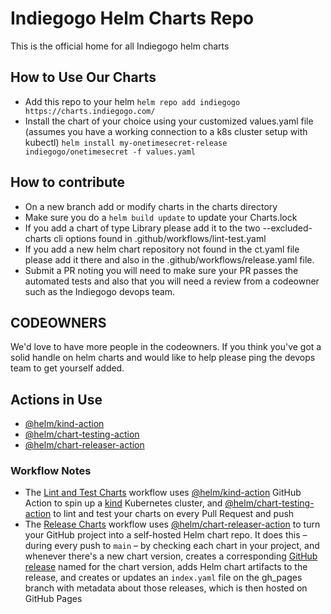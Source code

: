 # Indiegogo Helm Charts Repo

This is the official home for all Indiegogo helm charts

## How to Use Our Charts

* Add this repo to your helm
```helm repo add indiegogo https://charts.indiegogo.com/```
* Install the chart of your choice using your customized values.yaml file (assumes you have a working connection to a k8s cluster setup with kubectl)
```helm install my-onetimesecret-release indiegogo/onetimesecret -f values.yaml```

## How to contribute

* On a new branch add or modify charts in the charts directory
* Make sure you do a ```helm build update``` to update your Charts.lock
* If you add a chart of type Library please add it to the two --excluded-charts cli options found in .github/workflows/lint-test.yaml
* If you add a new helm chart repository not found in the ct.yaml file please add it there and also in the .github/workflows/release.yaml file.
* Submit a PR noting you will need to make sure your PR passes the automated tests and also that you will need a review from a codeowner such as the Indiegogo devops team.

## CODEOWNERS

We'd love to have more people in the codeowners.  If you think you've got a solid handle on helm charts and would like to help please ping the devops team to get yourself added.

## Actions in Use

* [@helm/kind-action](https://github.com/helm/kind-action)
* [@helm/chart-testing-action](https://github.com/helm/chart-testing-action)
* [@helm/chart-releaser-action](https://github.com/helm/chart-releaser-action)

### Workflow Notes

* The [Lint and Test Charts](/.github/workflows/lint-test.yaml) workflow uses [@helm/kind-action](https://www.github.com/helm/kind-action) GitHub Action to spin up a [kind](https://kind.sigs.k8s.io/) Kubernetes cluster, and [@helm/chart-testing-action](https://www.github.com/helm/chart-testing-action) to lint and test your charts on every Pull Request and push
* The [Release Charts](/.github/workflows/release.yaml) workflow uses [@helm/chart-releaser-action](https://www.github.com/helm/chart-releaser-action) to turn your GitHub project into a self-hosted Helm chart repo. It does this – during every push to `main` – by checking each chart in your project, and whenever there's a new chart version, creates a corresponding [GitHub release](https://help.github.com/en/github/administering-a-repository/about-releases) named for the chart version, adds Helm chart artifacts to the release, and creates or updates an `index.yaml` file on the gh_pages branch with metadata about those releases, which is then hosted on GitHub Pages
